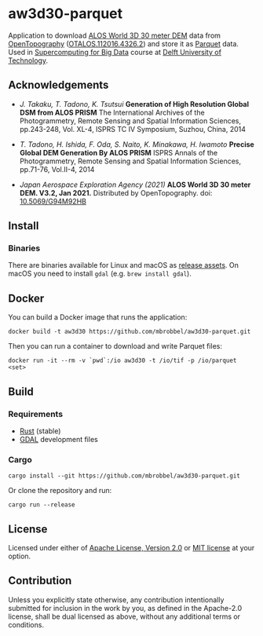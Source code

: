 # aw3d30-parquet

Application to download [ALOS World 3D 30 meter DEM](https://www.eorc.jaxa.jp/ALOS/en/aw3d/index_e.htm) data from [OpenTopography](https://opentopography.org/) ([OTALOS.112016.4326.2](https://portal.opentopography.org/raster?opentopoID=OTALOS.112016.4326.2)) and store it as [Parquet](https://parquet.apache.org) data. Used in [Supercomputing for Big Data](https://github.com/abs-tudelft/sbd) course at [Delft University of Technology](https://www.tudelft.nl/).

## Acknowledgements

- _J. Takaku, T. Tadono, K. Tsutsui_
  **Generation of High Resolution Global DSM from ALOS PRISM**
  The International Archives of the Photogrammetry, Remote Sensing and Spatial Information Sciences, pp.243-248, Vol. XL-4, ISPRS TC IV Symposium, Suzhou, China, 2014

- _T. Tadono, H. Ishida, F. Oda, S. Naito, K. Minakawa, H. Iwamoto_
  **Precise Global DEM Generation By ALOS PRISM**
  ISPRS Annals of the Photogrammetry, Remote Sensing and Spatial Information Sciences, pp.71-76, Vol.II-4, 2014

- _Japan Aerospace Exploration Agency (2021)_
  **ALOS World 3D 30 meter DEM. V3.2, Jan 2021.** 
  Distributed by OpenTopography. doi: [10.5069/G94M92HB](https://doi.org/10.5069/G94M92HB)

## Install

### Binaries

There are binaries available for Linux and macOS as [release assets](https://github.com/mbrobbel/aw3d30-parquet/releases/latest).
On macOS you need to install `gdal` (e.g. `brew install gdal`).

## Docker

You can build a Docker image that runs the application:

```
docker build -t aw3d30 https://github.com/mbrobbel/aw3d30-parquet.git
```

Then you can run a container to download and write Parquet files:

```
docker run -it --rm -v `pwd`:/io aw3d30 -t /io/tif -p /io/parquet <set>
```

## Build

### Requirements

- [Rust](https://rustup.rs) (stable)
- [GDAL](https://gdal.org/index.html) development files

### Cargo

```
cargo install --git https://github.com/mbrobbel/aw3d30-parquet.git
```

Or clone the repository and run:

```
cargo run --release
```

## License

Licensed under either of [Apache License, Version 2.0](LICENSE-APACHE) or [MIT license](LICENSE-MIT) at your option.

## Contribution

Unless you explicitly state otherwise, any contribution intentionally submitted for inclusion in the work by you, as defined in the Apache-2.0 license, shall be dual licensed as above, without any additional terms or conditions.

